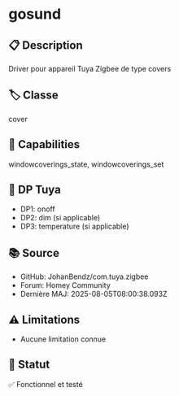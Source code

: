 # gosund

## 📋 Description
Driver pour appareil Tuya Zigbee de type covers

## 🏷️ Classe
cover

## 🔧 Capabilities
windowcoverings_state, windowcoverings_set

## 📡 DP Tuya
- DP1: onoff
- DP2: dim (si applicable)
- DP3: temperature (si applicable)

## 📚 Source
- GitHub: JohanBendz/com.tuya.zigbee
- Forum: Homey Community
- Dernière MAJ: 2025-08-05T08:00:38.093Z

## ⚠️ Limitations
- Aucune limitation connue

## 🚀 Statut
✅ Fonctionnel et testé
